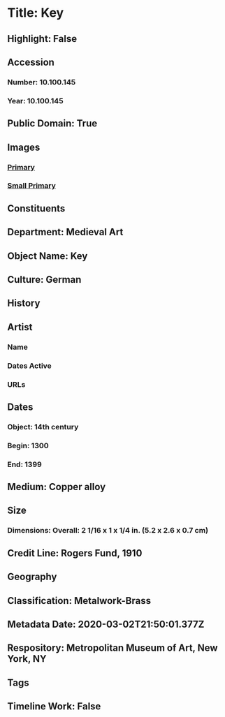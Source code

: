 # Title: Key
## Highlight: False
## Accession
### Number: 10.100.145
### Year: 10.100.145
## Public Domain: True
## Images
### [Primary](https://images.metmuseum.org/CRDImages/md/original/sf10-100-145s1.jpg)
### [Small Primary](https://images.metmuseum.org/CRDImages/md/web-large/sf10-100-145s1.jpg)
## Constituents
## Department: Medieval Art
## Object Name: Key
## Culture: German
## History
## Artist
### Name
### Dates Active
### URLs
## Dates
### Object: 14th century
### Begin: 1300
### End: 1399
## Medium: Copper alloy
## Size
### Dimensions: Overall: 2 1/16 x 1 x 1/4 in. (5.2 x 2.6 x 0.7 cm)
## Credit Line: Rogers Fund, 1910
## Geography
## Classification: Metalwork-Brass
## Metadata Date: 2020-03-02T21:50:01.377Z
## Respository: Metropolitan Museum of Art, New York, NY
## Tags
## Timeline Work: False